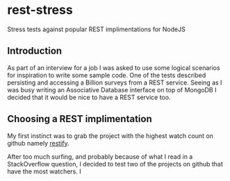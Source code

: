 rest-stress
===========

Stress tests against popular REST implimentations for NodeJS

## Introduction

As part of an interview for a job I was asked to use some logical scenarios for inspiration to write some sample code. One of the tests described persisting and accessing a Billion surveys from a REST service. Seeing as I was busy writing an Associative Database interface on top of MongoDB I decided that it would be nice to have a REST service too. 

## Choosing a REST implimentation
My first instinct was to grab the project with the highest watch count on github namely [restify](http://mcavage.github.com/node-restify/). 

After too much surfing, and probably because of what I read in a StackOverflow question, I decided to test two of the projects on github that have the most watchers. I